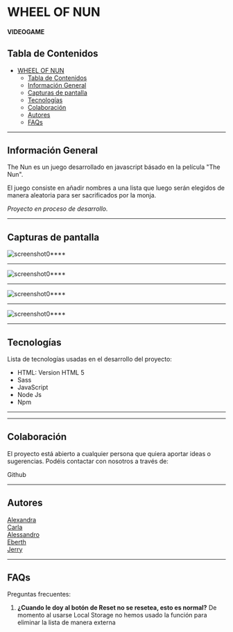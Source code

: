 # WHEEL OF NUN
#### VIDEOGAME


## Tabla de Contenidos
- [WHEEL OF NUN](#wheel-of-nun)   
  - [Tabla de Contenidos](#tabla-de-contenidos)
  - [Información General](#información-general)
  - [Capturas de pantalla](#capturas-de-pantalla)
  - [Tecnologías](#tecnologías)
  - [Colaboración](#colaboración)
  - [Autores](#autores)
  - [FAQs](#faqs)

***
## Información General
The Nun es un juego desarrollado en javascript básado en la película "The Nun". 

El juego consiste en añadir nombres a una lista que luego serán elegidos de manera aleatoria para ser sacrificados por la monja.

*Proyecto en proceso de desarrollo.*   

***

## Capturas de pantalla

![screenshot0****](/src/componentes/imagenes/screenshoot01.png)
***
![screenshot0****](/src/componentes/imagenes/screenshoot02.png)
***
![screenshot0****](/src/componentes/imagenes/screenshoot03.png)

***
![screenshot0****](/src/componentes/imagenes/screenshoot04.png)

***
## Tecnologías
Lista de tecnologías usadas en el desarrollo del proyecto:
* HTML: Version HTML 5
* Sass
* JavaScript 
* Node  Js
* Npm 


***


***


## Colaboración
El proyecto está abierto a cualquier persona que quiera aportar ideas o sugerencias. Podéis contactar con nosotros a través de:

Github

***
## Autores 
[Alexandra](https://github.com/AlexandraJaramillo)  
[Carla](https://github.com/carlilu)   
[Alessandro](https://github.com/AlessHub)  
[Eberth](https://github.com/EberthCastro)  
[Jerry](https://github.com/JerryAiyaniyo)  


***
## FAQs

Preguntas frecuentes:
1. **¿Cuando le doy al botón de Reset no se resetea, esto es normal?**
De momento al usarse Local Storage no hemos usado la función para eliminar la lista de manera externa




